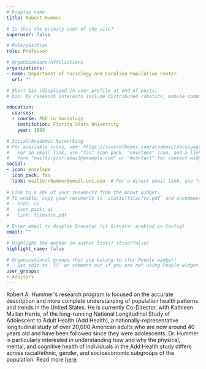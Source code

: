 ```yaml
---
# Display name
title: Robert Hummer

# Is this the primary user of the site?
superuser: false

# Role/position
role: Professor

# Organizations/Affiliations
organizations:
- name: Department of Sociology and Carolina Population Center
  url: ""

# Short bio (displayed in user profile at end of posts)
# bio: My research interests include distributed robotics, mobile computing and programmable matter.

education:
  courses:
  - course: PhD in Sociology
    institution: Florida State University
    year: 1993

# Social/Academic Networking
# For available icons, see: https://sourcethemes.com/academic/docs/page-builder/#icons
#   For an email link, use "fas" icon pack, "envelope" icon, and a link in the
#   form "mailto:your-email@example.com" or "#contact" for contact widget.
social:
- icon: envelope
  icon_pack: fas
  link: mailto:rhummer@email.unc.edu  # For a direct email link, use "mailto:test@example.org".
  
# Link to a PDF of your resume/CV from the About widget.
# To enable, copy your resume/CV to `static/files/cv.pdf` and uncomment the lines below.
# - icon: cv
#   icon_pack: ai
#   link: files/cv.pdf

# Enter email to display Gravatar (if Gravatar enabled in Config)
email: ""

# Highlight the author in author lists? (true/false)
highlight_name: false

# Organizational groups that you belong to (for People widget)
#   Set this to `[]` or comment out if you are not using People widget.
user_groups:
- Advisors
---
```


Robert A. Hummer's research program is focused on the accurate description and more complete understanding of population health patterns and trends in the United States. He is currently Co-Director, with Kathleen Mullan Harris, of the long-running National Longitudinal Study of Adolescent to Adult Health (Add Health), a nationally-representative longitudinal study of over 20,000 American adults who are now around 40 years old and have been followed since they were adolescents. Dr. Hummer is particularly interested in understanding how and why the physical, mental, and cognitive health of individuals in the Add Health study differs across racial/ethnic, gender, and socioeconomic subgroups of the population. Read more [here](https://www.cpc.unc.edu/people/fellows/robert-hummer/). 


